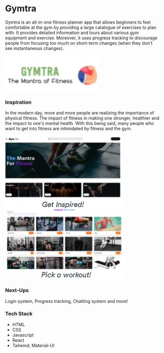 # Gymtra

Gymtra is an all-in-one fitness planner app that allows beginners to feel comfortable at the gym by providing a large catalogue of exercises to plan with.
It provides detailed information and tours about various gym equipment and exercise. Moreover, it uses progress tracking to discourage people from focusing too much on short-term changes (when they don't see instantaneous changes).

![](images/logo.png)

### Inspiration
In the modern day, more and more people are realizing the importance of physical fitness. The impact of fitness in making one stronger, healthier and the impact to one's mental health. With this being said, many people who want to get into fitness are intimidated by fitness and the gym.

![](images/1.png)
![](images/2.png)

### Next-Ups
Login system, Progress tracking, Chatting system and more!

### Tech Stack
- HTML
- CSS
- Javascript
- React
- Tailwind, Material-UI
